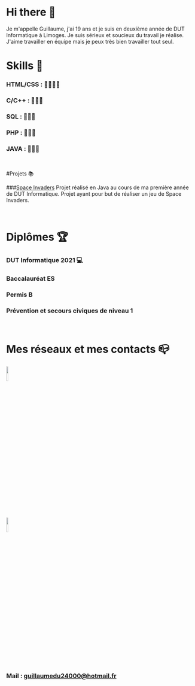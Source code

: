 # Hi there 👋

Je m'appelle Guillaume, j'ai 19 ans et je suis en deuxième année de DUT Informatique à Limoges.   Je suis sérieux et soucieux du travail je réalise. J'aime travailler en équipe mais je peux très bien travailler tout seul.
</br>


# Skills 🔩
### HTML/CSS : 💪💪💪💪
### C/C++ : 💪💪💪
### SQL : 💪💪💪
### PHP : 💪💪💪
### JAVA : 💪💪💪

</br>

#Projets 📚

###[Space Invaders](https://github.com/Guillaume-COULAUD/Space-Invaders) 
  Projet réalisé en Java au cours de ma première année de DUT Informatique. Projet ayant pour but de réaliser un jeu de Space Invaders.

</br>

# Diplômes 🏆
### DUT Informatique 2021 💻
### Baccalauréat ES 
### Permis B 
### Prévention et secours civiques de niveau 1

</br>

# Mes réseaux et mes contacts 📪


<a href="https://www.linkedin.com/in/guillaume-coulaud-123a57197/"><img src="https://upload.wikimedia.org/wikipedia/commons/thumb/c/ca/LinkedIn_logo_initials.png/600px-LinkedIn_logo_initials.png" width="10%"></a><p>          </p><a href="https://coulaud-guillaume-portfolio.000webhostapp.com/VF.php"><img src="https://brandeps.com/logo-download/A/Adobe-Portfolio-logo-vector-01.svg" width="10%"></a>

### Mail : guillaumedu24000@hotmail.fr



<!--
**Guillaume-COULAUD/Guillaume-COULAUD** is a ✨ _special_ ✨ repository because its `README.md` (this file) appears on your GitHub profile.
Here are some ideas to get you started:

- 🔭 I’m currently working on ...
- 🌱 I’m currently learning ...
- 👯 I’m looking to collaborate on ...
- 🤔 I’m looking for help with ...
- 💬 Ask me about ...
- 📫 How to reach me: ...
- 😄 Pronouns: ...
- ⚡ Fun fact: ...
-->
